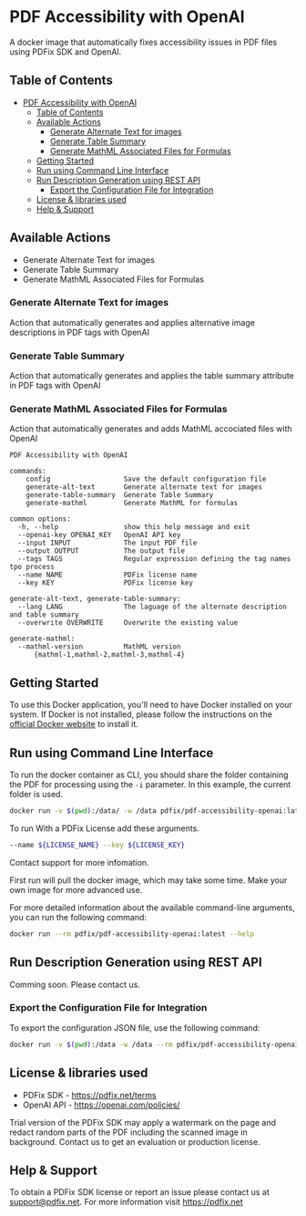 # PDF Accessibility with OpenAI

A docker image that automatically fixes accessibility issues in PDF files using PDFix SDK and OpenAI.

## Table of Contents

- [PDF Accessibility with OpenAI](#pdf-accessibility-with-openai)
  - [Table of Contents](#table-of-contents)
  - [Available Actions](#available-actions)
    - [Generate Alternate Text for images](#generate-alternate-text-for-images)
    - [Generate Table Summary](#generate-table-summary)
    - [Generate MathML Associated Files for Formulas](#generate-mathml-associated-files-for-formulas)
  - [Getting Started](#getting-started)
  - [Run using Command Line Interface](#run-using-command-line-interface)
  - [Run Description Generation using REST API](#run-description-generation-using-rest-api)
    - [Export the Configuration File for Integration](#export-the-configuration-file-for-integration)
  - [License \& libraries used](#license--libraries-used)
  - [Help \& Support](#help--support)
  
## Available Actions
- Generate Alternate Text for images
- Generate Table Summary
- Generate MathML Associated Files for Formulas

### Generate Alternate Text for images

Action that automatically generates and applies alternative image descriptions in PDF tags with OpenAI

### Generate Table Summary

Action that automatically generates and applies the table summary attribute in PDF tags with OpenAI

### Generate MathML Associated Files for Formulas

Action that automatically generates and adds MathML accociated files with OpenAI


```
PDF Accessibility with OpenAI

commands:
    config                  Save the default configuration file
    generate-alt-text       Generate alternate text for images
    generate-table-summary  Generate Table Summary
    generate-mathml         Generate MathML for formulas

common options:
  -h, --help                show this help message and exit
  --openai-key OPENAI_KEY   OpenAI API key
  --input INPUT             The input PDF file
  --output OUTPUT           The output file
  --tags TAGS               Regular expression defining the tag names tpo process
  --name NAME               PDFix license name
  --key KEY                 PDFix license key

generate-alt-text, generate-table-summary:
  --lang LANG               The laguage of the alternate description and table summary
  --overwrite OVERWRITE     Overwrite the existing value

generate-mathml:
  --mathml-version          MathML version
      {mathml-1,mathml-2,mathml-3,mathml-4}                            
```

## Getting Started

To use this Docker application, you'll need to have Docker installed on your system. If Docker is not installed, please follow the instructions on the [official Docker website](https://docs.docker.com/get-docker/) to install it.

## Run using Command Line Interface

To run the docker container as CLI, you should share the folder containing the PDF for processing using the `-i` parameter. In this example, the current folder is used.

```bash 
docker run -v $(pwd):/data/ -w /data pdfix/pdf-accessibility-openai:latest generate-alt-text --input document.pdf --output out.pdf --tags "Figure|Formula" --openai-key <api_key> --lang English --overwrite true
```

To run With a PDFix License add these arguments.
```bash
--name ${LICENSE_NAME} --key ${LICENSE_KEY}
```
Contact support for more infomation.

First run will pull the docker image, which may take some time. Make your own image for more advanced use.

For more detailed information about the available command-line arguments, you can run the following command:

```bash
docker run --rm pdfix/pdf-accessibility-openai:latest --help
```

## Run Description Generation using REST API
Comming soon. Please contact us.

### Export the Configuration File for Integration
To export the configuration JSON file, use the following command:
```bash
docker run -v $(pwd):/data -w /data --rm pdfix/pdf-accessibility-openai:latest config --output config.json
```

## License & libraries used
- PDFix SDK - https://pdfix.net/terms
- OpenAI API - https://openai.com/policies/

Trial version of the PDFix SDK may apply a watermark on the page and redact random parts of the PDF including the scanned image in background. Contact us to get an evaluation or production license.

## Help & Support
To obtain a PDFix SDK license or report an issue please contact us at support@pdfix.net.
For more information visit https://pdfix.net


